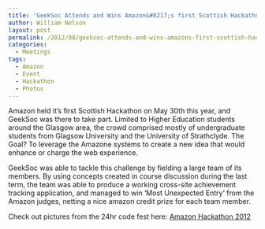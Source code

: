 ```yaml
---
title: 'GeekSoc Attends and Wins Amazon&#8217;s first Scottish Hackathon'
author: William Nelson
layout: post
permalink: /2012/08/geeksoc-attends-and-wins-amazons-first-scottish-hackathon/
categories:
  - Meetings
tags:
  - Amazon
  - Event
  - Hackathon
  - Photos
---
```

Amazon held it&#8217;s first Scottish Hackathon on May 30th this year, and GeekSoc was there to take part. Limited to Higher Education students around the Glasgow area, the crowd comprised mostly of undergraduate students from Glagsow University and the University of Strathclyde. The Goal? To leverage the Amazone systems to create a new idea that would enhance or charge the web experience.

GeekSoc was able to tackle this challenge by fielding a large team of its members. By using concepts created in course discussion during the last term, the team was able to produce a working cross-site achievement tracking application, and managed to win &#8216;Most Unexpected Entry&#8217; from the Amazon judges, netting a nice amazon credit prize for each team member.

Check out pictures from the 24hr code fest here: [Amazon Hackathon 2012][1]

 [1]: http://geeksoc.org/projects/hackathons/2012-amazon-glasgow/ "2012: Amazon Glasgow"